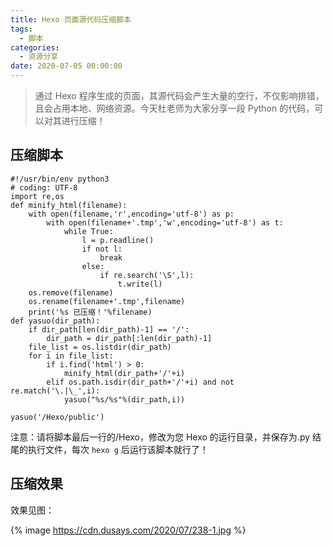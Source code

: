 ```yaml
---
title: Hexo 页面源代码压缩脚本
tags:
  - 脚本
categories:
  - 资源分享
date: 2020-07-05 00:00:00
---
```


> 通过 Hexo 程序生成的页面，其源代码会产生大量的空行，不仅影响排错，且会占用本地、网络资源。今天杜老师为大家分享一段 Python 的代码，可以对其进行压缩！

<!-- more -->

## 压缩脚本

```
#!/usr/bin/env python3
# coding: UTF-8
import re,os
def minify_html(filename):
    with open(filename,'r',encoding='utf-8') as p:
        with open(filename+'.tmp','w',encoding='utf-8') as t:
            while True:
                l = p.readline()
                if not l:
                    break
                else:
                    if re.search('\S',l):
                        t.write(l)
    os.remove(filename)
    os.rename(filename+'.tmp',filename)
    print('%s 已压缩！'%filename)
def yasuo(dir_path):
    if dir_path[len(dir_path)-1] == '/':
        dir_path = dir_path[:len(dir_path)-1]
    file_list = os.listdir(dir_path)
    for i in file_list:
        if i.find('html') > 0:
            minify_html(dir_path+'/'+i)
        elif os.path.isdir(dir_path+'/'+i) and not re.match('\.|\_',i):
            yasuo("%s/%s"%(dir_path,i))

yasuo('/Hexo/public')
```

注意：请将脚本最后一行的/Hexo，修改为您 Hexo 的运行目录，并保存为.py 结尾的执行文件，每次 `hexo g` 后运行该脚本就行了！

## 压缩效果

效果见图：

{% image https://cdn.dusays.com/2020/07/238-1.jpg %}
